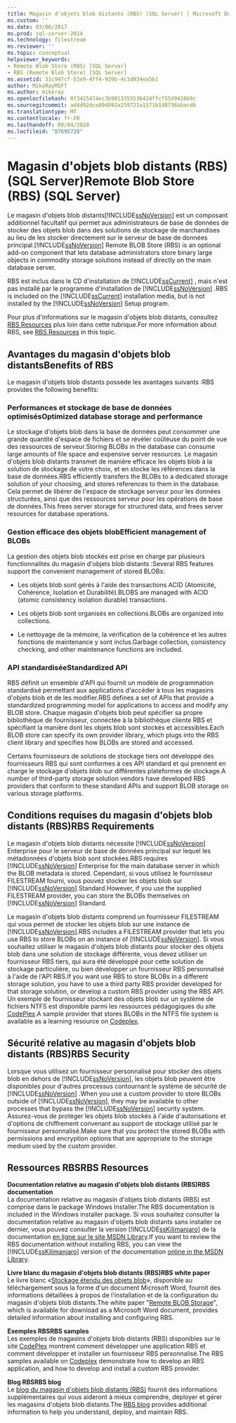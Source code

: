 ```yaml
---
title: Magasin d’objets blob distants (RBS) (SQL Server) | Microsoft Docs
ms.custom: ''
ms.date: 03/06/2017
ms.prod: sql-server-2014
ms.technology: filestream
ms.reviewer: ''
ms.topic: conceptual
helpviewer_keywords:
- Remote Blob Store (RBS) [SQL Server]
- RBS (Remote Blob Store) [SQL Server]
ms.assetid: 31c947cf-53e9-4ff4-939b-4c1d034ea5b1
author: MikeRayMSFT
ms.author: mikeray
ms.openlocfilehash: 8f3425474ec3b9013355536424ffcf55d9426b9c
ms.sourcegitcommit: ad4d92dce894592a259721a1571b1d8736abacdb
ms.translationtype: MT
ms.contentlocale: fr-FR
ms.lasthandoff: 08/04/2020
ms.locfileid: "87695728"
---
```

# <a name="remote-blob-store-rbs-sql-server"></a><span data-ttu-id="6df2a-102">Magasin d'objets blob distants (RBS) (SQL Server)</span><span class="sxs-lookup"><span data-stu-id="6df2a-102">Remote Blob Store (RBS) (SQL Server)</span></span>
  <span data-ttu-id="6df2a-103">Le magasin d'objets blob distants[!INCLUDE[ssNoVersion](../../includes/ssnoversion-md.md)] est un composant additionnel facultatif qui permet aux administrateurs de base de données de stocker des objets blob dans des solutions de stockage de marchandises au lieu de les stocker directement sur le serveur de base de données principal.</span><span class="sxs-lookup"><span data-stu-id="6df2a-103">[!INCLUDE[ssNoVersion](../../includes/ssnoversion-md.md)] Remote BLOB Store (RBS) is an optional add-on component that lets database administrators store binary large objects in commodity storage solutions instead of directly on the main database server.</span></span>  
  
 <span data-ttu-id="6df2a-104">RBS est inclus dans le CD d'installation de [!INCLUDE[ssCurrent](../../includes/sscurrent-md.md)] , mais n'est pas installé par le programme d'installation de [!INCLUDE[ssNoVersion](../../includes/ssnoversion-md.md)] .</span><span class="sxs-lookup"><span data-stu-id="6df2a-104">RBS is included on the [!INCLUDE[ssCurrent](../../includes/sscurrent-md.md)] installation media, but is not installed by the [!INCLUDE[ssNoVersion](../../includes/ssnoversion-md.md)] Setup program.</span></span>  
  
 <span data-ttu-id="6df2a-105">Pour plus d'informations sur le magasin d'objets blob distants, consultez [RBS Resources](#rbsresources) plus loin dans cette rubrique.</span><span class="sxs-lookup"><span data-stu-id="6df2a-105">For more information about RBS, see [RBS Resources](#rbsresources) in this topic.</span></span>  
  
## <a name="benefits-of-rbs"></a><span data-ttu-id="6df2a-106">Avantages du magasin d'objets blob distants</span><span class="sxs-lookup"><span data-stu-id="6df2a-106">Benefits of RBS</span></span>  
 <span data-ttu-id="6df2a-107">Le magasin d'objets blob distants possède les avantages suivants :</span><span class="sxs-lookup"><span data-stu-id="6df2a-107">RBS provides the following benefits:</span></span>  
  
### <a name="optimized-database-storage-and-performance"></a><span data-ttu-id="6df2a-108">Performances et stockage de base de données optimisés</span><span class="sxs-lookup"><span data-stu-id="6df2a-108">Optimized database storage and performance</span></span>  
 <span data-ttu-id="6df2a-109">Le stockage d'objets blob dans la base de données peut consommer une grande quantité d'espace de fichiers et se révéler coûteuse du point de vue des ressources de serveur.</span><span class="sxs-lookup"><span data-stu-id="6df2a-109">Storing BLOBs in the database can consume large amounts of file space and expensive server resources.</span></span> <span data-ttu-id="6df2a-110">Le magasin d'objets blob distants transmet de manière efficace les objets blob à la solution de stockage de votre choix, et en stocke les références dans la base de données.</span><span class="sxs-lookup"><span data-stu-id="6df2a-110">RBS efficiently transfers the BLOBs to a dedicated storage solution of your choosing, and stores references to them in the database.</span></span> <span data-ttu-id="6df2a-111">Cela permet de libérer de l'espace de stockage serveur pour les données structurées, ainsi que des ressources serveur pour les opérations de base de données.</span><span class="sxs-lookup"><span data-stu-id="6df2a-111">This frees server storage for structured data, and frees server resources for database operations.</span></span>  
  
### <a name="efficient-management-of-blobs"></a><span data-ttu-id="6df2a-112">Gestion efficace des objets blob</span><span class="sxs-lookup"><span data-stu-id="6df2a-112">Efficient management of BLOBs</span></span>  
 <span data-ttu-id="6df2a-113">La gestion des objets blob stockés est prise en charge par plusieurs fonctionnalités du magasin d'objets blob distants :</span><span class="sxs-lookup"><span data-stu-id="6df2a-113">Several RBS features support the convenient management of stored BLOBs:</span></span>  
  
-   <span data-ttu-id="6df2a-114">Les objets blob sont gérés à l'aide des transactions ACID (Atomicité, Cohérence, Isolation et Durabilité).</span><span class="sxs-lookup"><span data-stu-id="6df2a-114">BLOBS are managed with ACID (atomic consistency isolation durable) transactions.</span></span>  
  
-   <span data-ttu-id="6df2a-115">Les objets blob sont organisés en collections.</span><span class="sxs-lookup"><span data-stu-id="6df2a-115">BLOBs are organized into collections.</span></span>  
  
-   <span data-ttu-id="6df2a-116">Le nettoyage de la mémoire, la vérification de la cohérence et les autres fonctions de maintenance y sont inclus.</span><span class="sxs-lookup"><span data-stu-id="6df2a-116">Garbage collection, consistency checking, and other maintenance functions are included.</span></span>  
  
### <a name="standardized-api"></a><span data-ttu-id="6df2a-117">API standardisée</span><span class="sxs-lookup"><span data-stu-id="6df2a-117">Standardized API</span></span>  
 <span data-ttu-id="6df2a-118">RBS définit un ensemble d'API qui fournit un modèle de programmation standardisé permettant aux applications d'accéder à tous les magasins d'objets blob et de les modifier.</span><span class="sxs-lookup"><span data-stu-id="6df2a-118">RBS defines a set of APIs that provide a standardized programming model for applications to access and modify any BLOB store.</span></span> <span data-ttu-id="6df2a-119">Chaque magasin d'objets blob peut spécifier sa propre bibliothèque de fournisseur, connectée à la bibliothèque cliente RBS et spécifiant la manière dont les objets blob sont stockés et accessibles.</span><span class="sxs-lookup"><span data-stu-id="6df2a-119">Each BLOB store can specify its own provider library, which plugs into the RBS client library and specifies how BLOBs are stored and accessed.</span></span>  
  
 <span data-ttu-id="6df2a-120">Certains fournisseurs de solutions de stockage tiers ont développé des fournisseurs RBS qui sont conformes à ces API standard et qui prennent en charge le stockage d'objets blob sur différentes plateformes de stockage.</span><span class="sxs-lookup"><span data-stu-id="6df2a-120">A number of third-party storage solution vendors have developed RBS providers that conform to these standard APIs and support BLOB storage on various storage platforms.</span></span>  
  
## <a name="rbs-requirements"></a><span data-ttu-id="6df2a-121">Conditions requises du magasin d'objets blob distants (RBS)</span><span class="sxs-lookup"><span data-stu-id="6df2a-121">RBS Requirements</span></span>  
 <span data-ttu-id="6df2a-122">Le magasin d'objets blob distants nécessite [!INCLUDE[ssNoVersion](../../includes/ssnoversion-md.md)] Enterprise pour le serveur de base de données principal sur lequel les métadonnées d'objets blob sont stockées.</span><span class="sxs-lookup"><span data-stu-id="6df2a-122">RBS requires [!INCLUDE[ssNoVersion](../../includes/ssnoversion-md.md)] Enterprise for the main database server in which the BLOB metadata is stored.</span></span> <span data-ttu-id="6df2a-123">Cependant, si vous utilisez le fournisseur FILESTREAM fourni, vous pouvez stocker les objets blob sur [!INCLUDE[ssNoVersion](../../includes/ssnoversion-md.md)] Standard.</span><span class="sxs-lookup"><span data-stu-id="6df2a-123">However, if you use the supplied FILESTREAM provider, you can store the BLOBs themselves on [!INCLUDE[ssNoVersion](../../includes/ssnoversion-md.md)] Standard.</span></span>  
  
 <span data-ttu-id="6df2a-124">Le magasin d'objets blob distants comprend un fournisseur FILESTREAM qui vous permet de stocker les objets blob sur une instance de [!INCLUDE[ssNoVersion](../../includes/ssnoversion-md.md)].</span><span class="sxs-lookup"><span data-stu-id="6df2a-124">RBS includes a FILESTREAM provider that lets you use RBS to store BLOBs on an instance of [!INCLUDE[ssNoVersion](../../includes/ssnoversion-md.md)].</span></span> <span data-ttu-id="6df2a-125">Si vous souhaitez utiliser le magasin d'objets blob distants pour stocker des objets blob dans une solution de stockage différente, vous devez utiliser un fournisseur RBS tiers, qui aura été développé pour cette solution de stockage particulière, ou bien développer un fournisseur RBS personnalisé à l'aide de l'API RBS.</span><span class="sxs-lookup"><span data-stu-id="6df2a-125">If you want use RBS to store BLOBs in a different storage solution, you have to use a third party RBS provider developed for that storage solution, or develop a custom RBS provider using the RBS API.</span></span> <span data-ttu-id="6df2a-126">Un exemple de fournisseur stockant des objets blob sur un système de fichiers NTFS est disponible parmi les ressources pédagogiques du site [CodePlex](https://go.microsoft.com/fwlink/?LinkId=210190).</span><span class="sxs-lookup"><span data-stu-id="6df2a-126">A sample provider that stores BLOBs in the NTFS file system is available as a learning resource on [Codeplex](https://go.microsoft.com/fwlink/?LinkId=210190).</span></span>  
  
## <a name="rbs-security"></a><span data-ttu-id="6df2a-127">Sécurité relative au magasin d'objets blob distants (RBS)</span><span class="sxs-lookup"><span data-stu-id="6df2a-127">RBS Security</span></span>  
 <span data-ttu-id="6df2a-128">Lorsque vous utilisez un fournisseur personnalisé pour stocker des objets blob en dehors de [!INCLUDE[ssNoVersion](../../includes/ssnoversion-md.md)], les objets blob peuvent être disponibles pour d'autres processus contournant le système de sécurité de [!INCLUDE[ssNoVersion](../../includes/ssnoversion-md.md)] .</span><span class="sxs-lookup"><span data-stu-id="6df2a-128">When you use a custom provider to store BLOBs outside of [!INCLUDE[ssNoVersion](../../includes/ssnoversion-md.md)], they may be available to other processes that bypass the [!INCLUDE[ssNoVersion](../../includes/ssnoversion-md.md)] security system.</span></span> <span data-ttu-id="6df2a-129">Assurez-vous de protéger les objets blob stockés à l'aide d'autorisations et d'options de chiffrement convenant au support de stockage utilisé par le fournisseur personnalisé.</span><span class="sxs-lookup"><span data-stu-id="6df2a-129">Make sure that you protect the stored BLOBs with permissions and encryption options that are appropriate to the storage medium used by the custom provider.</span></span>  
  
##  <a name="rbs-resources"></a><a name="rbsresources"></a><span data-ttu-id="6df2a-130">Ressources RBS</span><span class="sxs-lookup"><span data-stu-id="6df2a-130">RBS Resources</span></span>  
 <span data-ttu-id="6df2a-131">**Documentation relative au magasin d'objets blob distants (RBS)**</span><span class="sxs-lookup"><span data-stu-id="6df2a-131">**RBS documentation**</span></span>  
 <span data-ttu-id="6df2a-132">La documentation relative au magasin d'objets blob distants (RBS) est comprise dans le package Windows Installer.</span><span class="sxs-lookup"><span data-stu-id="6df2a-132">The RBS documentation is included in the Windows installer package.</span></span> <span data-ttu-id="6df2a-133">Si vous souhaitez consulter la documentation relative au magasin d'objets blob distants sans installer ce dernier, vous pouvez consulter la version [!INCLUDE[ssKilimanjaro](../../includes/sskilimanjaro-md.md)] de la documentation [en ligne sur le site MSDN Library](https://go.microsoft.com/fwlink/?LinkId=210192).</span><span class="sxs-lookup"><span data-stu-id="6df2a-133">If you want to review the RBS documentation without installing RBS, you can view the [!INCLUDE[ssKilimanjaro](../../includes/sskilimanjaro-md.md)] version of the documentation [online in the MSDN Library](https://go.microsoft.com/fwlink/?LinkId=210192).</span></span>  
  
 <span data-ttu-id="6df2a-134">**Livre blanc du magasin d'objets blob distants (RBS)**</span><span class="sxs-lookup"><span data-stu-id="6df2a-134">**RBS white paper**</span></span>  
 <span data-ttu-id="6df2a-135">Le livre blanc «[Stockage étendu des objets blob](https://go.microsoft.com/fwlink/?LinkId=210422)», disponible au téléchargement sous la forme d'un document Microsoft Word, fournit des informations détaillées à propos de l'installation et de la configuration du magasin d'objets blob distants.</span><span class="sxs-lookup"><span data-stu-id="6df2a-135">The white paper "[Remote BLOB Storage](https://go.microsoft.com/fwlink/?LinkId=210422)", which is available for download as a Microsoft Word document, provides detailed information about installing and configuring RBS.</span></span>  
  
 <span data-ttu-id="6df2a-136">**Exemples RBS**</span><span class="sxs-lookup"><span data-stu-id="6df2a-136">**RBS samples**</span></span>  
 <span data-ttu-id="6df2a-137">Les exemples de magasins d'objets blob distants (RBS) disponibles sur le site [CodePlex](https://go.microsoft.com/fwlink/?LinkId=210190) montrent comment développer une application RBS et comment développer et installer un fournisseur RBS personnalisé.</span><span class="sxs-lookup"><span data-stu-id="6df2a-137">The RBS samples available on [Codeplex](https://go.microsoft.com/fwlink/?LinkId=210190) demonstrate how to develop an RBS application, and how to develop and install a custom RBS provider.</span></span>  
  
 <span data-ttu-id="6df2a-138">**Blog RBS**</span><span class="sxs-lookup"><span data-stu-id="6df2a-138">**RBS blog**</span></span>  
 <span data-ttu-id="6df2a-139">Le [blog du magasin d'objets blob distants (RBS)](https://go.microsoft.com/fwlink/?LinkId=210315) fournit des informations supplémentaires qui vous aideront à mieux comprendre, déployer et gérer les magasins d'objets blob distants.</span><span class="sxs-lookup"><span data-stu-id="6df2a-139">The [RBS blog](https://go.microsoft.com/fwlink/?LinkId=210315) provides additional information to help you understand, deploy, and maintain RBS.</span></span>  
  
  
